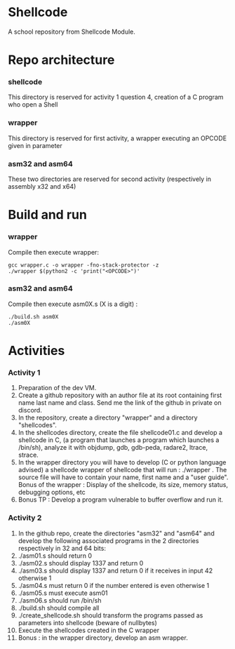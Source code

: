 # Shellcode
A school repository from Shellcode Module.

# Repo architecture
### shellcode
This directory is reserved for activity 1 question 4, creation of a C program who open a Shell 
### wrapper
This directory is reserved for first activity, a wrapper executing an OPCODE given in parameter
     
### asm32 and asm64
These two directories are reserved for second activity (respectively in assembly x32 and x64) 

# Build and run
### wrapper
Compile then execute wrapper:
```console
gcc wrapper.c -o wrapper -fno-stack-protector -z
./wrapper $(python2 -c 'print("<OPCODE>")'
```
### asm32 and asm64
Compile then execute asm0X.s (X is a digit) : 
```console
./build.sh asm0X
./asm0X
```
# Activities
### Activity 1
1. Preparation of the dev VM.
2. Create a github repository with an author file at its root containing first name last name and class.
Send me the link of the github in private on discord.
3. In the repository, create a directory "wrapper" and a directory "shellcodes".
4. In the shellcodes directory, create the file shellcode01.c and develop a shellcode in C, (a program that launches a
program which launches a /bin/sh), analyze it with objdump, gdb, gdb-peda, radare2, ltrace, strace.
5. In the wrapper directory you will have to develop (C or python language advised) a shellcode wrapper
of shellcode that will run : ./wrapper <shellcode>.
The source file will have to contain your name, first name and a "user guide".
Bonus of the wrapper : Display of the shellcode, its size, memory status, debugging options, etc
6. Bonus TP : Develop a program vulnerable to buffer overflow and run it.

### Activity 2
1. In the github repo, create the directories "asm32" and "asm64" and develop the following associated programs in the 2 directories respectively in 32 and 64 bits:
2. ./asm01.s should return 0
3. ./asm02.s should display 1337 and return 0
4. ./asm03.s should display 1337 and return 0 if it receives in input 42 otherwise 1
5. ./asm04.s must return 0 if the number entered is even otherwise 1
6. ./asm05.s must execute asm01
7. ./asm06.s should run /bin/sh
8. ./build.sh should compile all
9. ./create_shellcode.sh should transform the programs passed as parameters into
shellcode (beware of nullbytes)
10. Execute the shellcodes created in the C wrapper
11. Bonus : in the wrapper directory, develop an asm wrapper.
